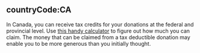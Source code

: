 countryCode:CA
---
In Canada, you can receive tax credits for your donations at the federal and provincial level. Use [this handy calculator](http://www.cra-arc.gc.ca/chrts-gvng/dnrs/svngs/clmng1b2-eng.html) to figure out how much you can claim. The money that can be claimed from a tax deductible donation may enable you to be more generous than you initially thought. 
